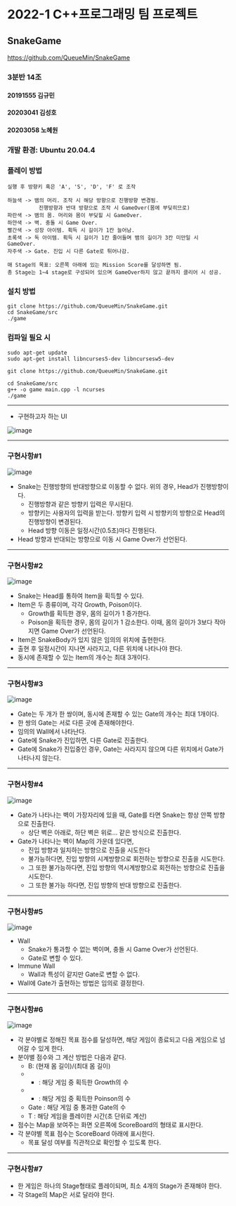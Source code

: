 # 2022-1 C++프로그래밍 팀 프로젝트
## SnakeGame
https://github.com/QueueMin/SnakeGame

### 3분반 14조
#### 20191555 김규민
#### 20203041 김성호
#### 20203058 노혜원

### 개발 환경: Ubuntu 20.04.4

### 플레이 방법
```
실행 후 방향키 혹은 'A', 'S', 'D', 'F' 로 조작

하늘색 -> 뱀의 머리. 조작 시 해당 방향으로 진행방향 변경됨.
          진행방향과 반대 방향으로 조작 시 GameOver(몸에 부딪히므로)
파란색 -> 뱀의 몸. 머리와 몸이 부딪힐 시 GameOver.
하얀색 -> 벽. 충돌 시 Game Over.
빨간색 -> 성장 아이템. 획득 시 길이가 1칸 늘어남.
초록색 -> 독 아이템. 획득 시 길이가 1칸 줄어들며 뱀의 길이가 3칸 미만일 시 GameOver.
자주색 -> Gate. 진입 시 다른 Gate로 튀어나감.

매 Stage의 목표: 오른쪽 아래에 있는 Mission Score를 달성하면 됨.
총 Stage는 1~4 stage로 구성되어 있으며 GameOver하지 않고 끝까지 클리어 시 성공.
```




### 설치 방법
```
git clone https://github.com/QueueMin/SnakeGame.git
cd SnakeGame/src
./game
```

### 컴파일 필요 시
```
sudo apt-get update
sudo apt-get install libncurses5-dev libncursesw5-dev

git clone https://github.com/QueueMin/SnakeGame.git

cd SnakeGame/src
g++ -o game main.cpp -l ncurses
./game
```


---
* 구현하고자 하는 UI

![image](https://user-images.githubusercontent.com/55120768/171079283-c9e52a0f-e261-4c2e-be73-d7e1fea0d921.png)

---
### 구현사항#1
![image](https://user-images.githubusercontent.com/55120768/171079810-99ecfed6-a38d-45a2-a17c-e1b40c2a2b88.png)
* Snake는 진행방향의 반대방향으로 이동할 수 없다. 위의 경우, Head가 진행방향이다.
    * 진행방향과 같은 방향키 입력은 무시된다.
    * 방향키는 사용자의 입력을 받는다. 방향키 입력 시 방향키의 방향으로 Head의 진행방향이 변경된다.
    * Head 방향 이동은 일정시간(0.5초)마다 진행된다.
* Head 방향과 반대되는 방향으로 이동 시 Game Over가 선언된다.
---
### 구현사항#2
![image](https://user-images.githubusercontent.com/55120768/171080581-dd612324-97e4-4e6f-bce2-bf664f15de63.png)
* Snake는 Head를 통하여 Item을 획득할 수 있다.
* Item은 두 종류이며, 각각 Growth, Poison이다.
    * Growth를 획득한 경우, 몸의 길이가 1 증가한다.
    * Poison을 획득한 경우, 몸의 길이가 1 감소한다. 이때, 몸의 길이가 3보다 작아지면 Game Over가 선언된다.
* Item은 SnakeBody가 있지 않은 임의의 위치에 출현한다.
* 출현 후 일정시간이 지나면 사라지고, 다른 위치에 나타나야 한다.
* 동시에 존재할 수 있는 Item의 개수는 최대 3개이다.
---
### 구현사항#3
![image](https://user-images.githubusercontent.com/55120768/171081375-136d5b33-bdaf-4ae3-9719-84e3be3efa7a.png)
* Gate는 두 개가 한 쌍이며, 동시에 존재할 수 있는 Gate의 개수는 최대 1개이다.
* 한 쌍의 Gate는 서로 다른 곳에 존재해야한다.
* 임의의 Wall에서 나타난다.
* Gate에 Snake가 진입하면, 다른 Gate로 진출한다.
* Gate에 Snake가 진입중인 경우, Gate는 사라지지 않으며 다른 위치에서 Gate가 나타나지 않는다.
---
### 구현사항#4
![image](https://user-images.githubusercontent.com/55120768/171081913-37fcbe89-8c75-4094-b3f2-97bea56a2fe2.png)
* Gate가 나타나는 벽이 가장자리에 있을 때, Gate를 타면 Snake는 항상 안쪽 방향으로 진출한다.
    * 상단 벽은 아래로, 하단 벽은 위로... 같은 방식으로 진출한다.
* Gate가 나타나는 벽이 Map의 가운데 있다면,
    * 진입 방향과 일치하는 방향으로 진출을 시도한다
    * 불가능하다면, 진입 방향의 시계방향으로 회전하는 방향으로 진출을 시도한다.
    * 그 또한 불가능하다면, 진입 방향의 역시계방향으로 회전하는 방향으로 진출을 시도한다.
    * 그 또한 불가능 하다면, 진입 방향의 반대 방향으로 진출한다.
---
### 구현사항#5
![image](https://user-images.githubusercontent.com/55120768/171082731-ba4e27bb-0026-46e8-ba96-d83c80a20474.png)
* Wall
    * Snake가 통과할 수 없는 벽이며, 충돌 시 Game Over가 선언된다.
    * Gate로 변할 수 있다.
* Immune Wall
    * Wall과 특성이 같지만 Gate로 변할 수 없다.
* Wall에 Gate가 출현하는 방법은 임의로 결정한다.
---
### 구현사항#6
![image](https://user-images.githubusercontent.com/55120768/171084799-be8ef67a-e06d-41e8-b362-1fefb00d5560.png)
* 각 분야별로 정해진 목표 점수를 달성하면, 해당 게임이 종료되고 다음 게임으로 넘어갈 수 있게 한다.
* 분야별 점수와 그 계산 방법은 다음과 같다.
    * B: (현재 몸 길이)/(최대 몸 길이)
    * + : 해당 게임 중 획득한 Growth의 수
    * - : 해당 게임 중 획득한 Poinson의 수
    * Gate : 해당 게임 중 통과한 Gate의 수
    * T : 해당 게임을 플레이한 시간(초 단위로 계산)
* 점수는 Map을 보여주는 화면 오른쪽에 ScoreBoard의 형태로 표시한다.
* 각 분야별 목표 점수는 ScoreBoard 아래에 표시한다.
    * 목표 달성 여부를 직관적으로 확인할 수 있도록 한다.
---
### 구현사항#7
* 한 게임은 하나의 Stage형태로 플레이되며, 최소 4개의 Stage가 존재해야 한다.
* 각 Stage의 Map은 서로 달라야 한다.
